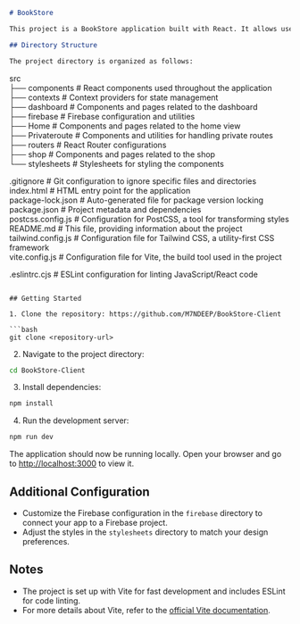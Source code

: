 ```markdown
# BookStore

This project is a BookStore application built with React. It allows users to manage their books, provides a dashboard for administrative tasks, and includes a shop for browsing and purchasing books.

## Directory Structure

The project directory is organized as follows:

```
src  
├── components      # React components used throughout the application  
├── contexts        # Context providers for state management  
├── dashboard       # Components and pages related to the dashboard  
├── firebase        # Firebase configuration and utilities  
├── Home            # Components and pages related to the home view  
├── Privateroute     # Components and utilities for handling private routes  
├── routers         # React Router configurations  
├── shop            # Components and pages related to the shop   
└── stylesheets     # Stylesheets for styling the components  

.gitignore           # Git configuration to ignore specific files and directories  
index.html           # HTML entry point for the application   
package-lock.json    # Auto-generated file for package version locking  
package.json         # Project metadata and dependencies  
postcss.config.js    # Configuration for PostCSS, a tool for transforming styles  
README.md            # This file, providing information about the project  
tailwind.config.js   # Configuration file for Tailwind CSS, a utility-first CSS framework  
vite.config.js       # Configuration file for Vite, the build tool used in the project  
  
.eslintrc.cjs        # ESLint configuration for linting JavaScript/React code  
```

## Getting Started

1. Clone the repository: https://github.com/M7NDEEP/BookStore-Client

```bash
git clone <repository-url>
```

2. Navigate to the project directory:

```bash
cd BookStore-Client
```

3. Install dependencies:

```bash 
npm install
```

4. Run the development server:

```bash
npm run dev
```

The application should now be running locally. Open your browser and go to [http://localhost:3000](http://localhost:3000) to view it.  

## Additional Configuration  

- Customize the Firebase configuration in the `firebase` directory to connect your app to a Firebase project.  
- Adjust the styles in the `stylesheets` directory to match your design preferences.  

## Notes  

- The project is set up with Vite for fast development and includes ESLint for code linting.  
- For more details about Vite, refer to the [official Vite documentation](https://vitejs.dev/).  
```
